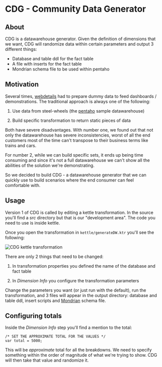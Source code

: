 CDG - Community Data Generator
==============================


About
-----


CDG is a datawarehouse generator. Given the definition of dimensions that we
want, CDG will randomize data within certain parameters and output 3 different things:


* Database and table ddl for the fact table
* A file with inserts for the fact table
* Mondrian schema file to be used within pentaho



Motivation
----------

Several times, [webdetails](http://www.webdetails.pt) had to prepare dummy data
to feed dashboards / demonstrations. The traditional approach is always one of the following:

1. Use data from steel-wheels (the [pentaho](http://www.pentaho.com) sample datawarehouse)

2. Build specific transformation to return static pieces of data


Both have severe disadvantages. With number one, we found out that not only the
datawarehouse has severe inconsistencies, worst of all the end customers most
of the time can't transpose to their business terms like trains and cars.

For number 2, while we can build specific sets, it ends up being time consuming
and since it's not a full datawarehouse we can't show all the abilities of the
solution we're demonstrating.


So we decided to build CDG - a datawarehouse generator that we can quickly use
to build scenarios where the end consumer can feel comfortable with.


Usage
-----

Version 1 of CDG is called by editing a kettle transformation. In the source
you'll find a _src_ directory but that is our "development area". The code you
need to use is inside kettle.


Once you open the transformation in `kettle/generateDW.ktr` you'll see the following:

![CDG kettle transformation](http://www.webdetails.pt/cdg/cdg-kettle.png)


There are only 2 things that need to be changed:

1. In transformation properties you defined the name of the database and fact table

2. In _Dimension Info_ you configure the transformation parameters


Change the parameters you want (or just run with the default), run the
transformation, and 3 files will appear in the output directory: database and
table ddl, insert scripts and [Mondrian](http://mondrian.pentaho.org) schema
file.


Configuring totals
------------------

Inside the _Dimension Info_ step you'll find a mention to the total:


	/* SET THE APPROXIMATE TOTAL FOR THE VALUES */
	var total = 5000;


This will be _approximate_ total for all the breakdowns. We need to specify
something within the order of magnitude of what we're trying to show. CDG will
then take that value and randomize it.




